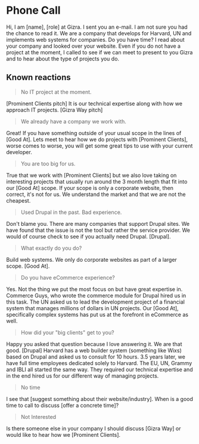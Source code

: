 # Phone Call
Hi, I am [name], [role] at Gizra. I sent you an e-mail. I am not sure you had the chance to read it. We are a company that develops for Harvard, UN and implements web systems for companies. Do you have time?  I read about your company and looked over your website.  Even if you do not have a project at the moment, I called to see if we can meet to present to you Gizra and to hear about the type of projects you do.

## Known reactions

> No IT project at the moment.

[Prominent Clients pitch] It is our technical expertise along with how we approach IT projects. [Gizra Way pitch]

> We already have a company we work with.

Great! If you have something outside of your usual scope in the lines of [Good At]. Lets meet to hear how we do projects with [Prominent Clients], worse comes to worse, you will get some great tips to use with your current developer.

> You are too big for us.

True that we work with [Prominent Clients] but we also love taking on interesting projects that usually run around the 3 month length that fit into our [Good At] scope. If your scope is only a corporate website, then correct, it's not for us. We understand the market and that we are not the cheapest. 

>Used Drupal in the past. Bad experience.

Don't blame you. There are many companies that support Drupal sites. We have found that the issue is not the tool but rather the service provider. We would of course check to see if you actually need Drupal. [Drupal]. 

> What exactly do you do?

Build web systems. We only do corporate websites as part of a larger scope. [Good At].

> Do you have eCommerce experience?

Yes. Not the thing we put the most focus on but have great expertise in. Commerce Guys, who wrote the commerce module for Drupal hired us in this task. The UN asked us to lead the development project of a financial system that manages millions of dollars in UN projects. Our [Good At], specifically complex systems has put us at the forefront in eCommerce as well. 

> How did your "big clients" get to you?

Happy you asked that question because I love answering it. We are that good. [Drupal] Harvard has a web builder system (something like Wixs) based on Drupal and asked us to consult for 10 hours. 3.5 years later, we have full time employees dedicated solely to Harvard. The EU, UN, Grammy and IBLI all started the same way. They required our technical expertise and in the end hired us for our different way of managing projects.

> No time

I see that [suggest something about their website/industry]. When is a good time to call to discuss [offer a concrete time]?

> Not Interested

Is there someone else in your company I should discuss [Gizra Way] or would like to hear how we [Prominent Clients].
